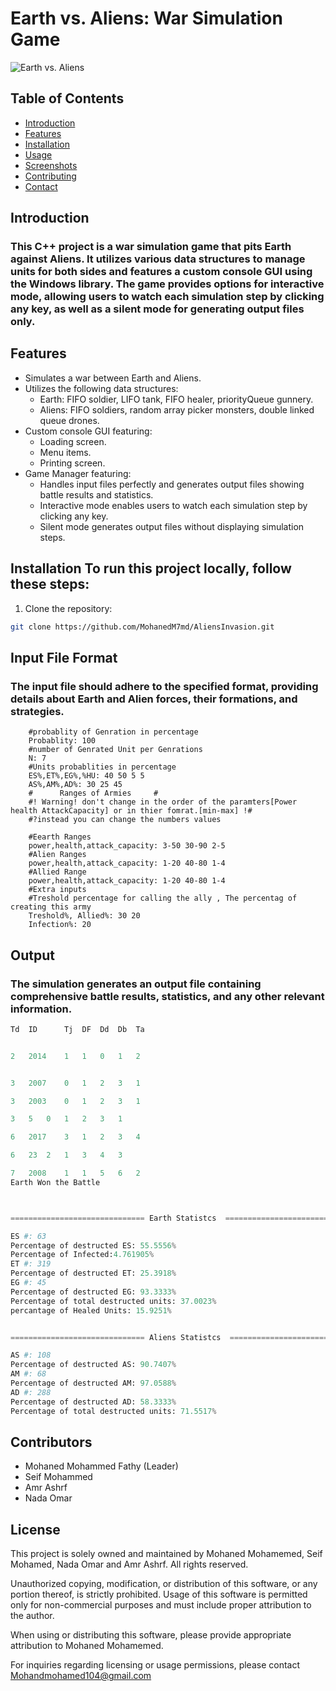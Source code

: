 # Earth vs. Aliens: War Simulation Game 
![Earth vs. Aliens](https://your-image-url.com)
## Table of Contents
  - [Introduction](#introduction)
  - [Features](#features) 
  - [Installation](#installation)
  - [Usage](#usage) 
  - [Screenshots](#screenshots) 
  - [Contributing](#contributing) 
  - [Contact](#contact)  

## Introduction
###  This C++ project is a war simulation game that pits Earth against Aliens. It utilizes various data structures to manage units for both sides and features a custom console GUI using the Windows library. The game provides options for interactive mode, allowing users to watch each simulation step by clicking any key, as well as a silent mode for generating output files only.  

## Features  
- Simulates a war between Earth and Aliens. 
- Utilizes the following data structures:   
    - Earth: FIFO soldier, LIFO tank, FIFO healer, priorityQueue gunnery.   
    - Aliens: FIFO soldiers, random array picker monsters, double linked queue drones. 
- Custom console GUI featuring:   
    - Loading screen.   
    - Menu items.   
    - Printing screen. 
- Game Manager featuring:
    - Handles input files perfectly and generates output files showing battle results and statistics. 
    - Interactive mode enables users to watch each simulation step by clicking any key. 
    - Silent mode generates output files without displaying simulation steps.  

## Installation  To run this project locally, follow these steps:  
1. Clone the repository:  
```bash 
git clone https://github.com/MohanedM7md/AliensInvasion.git 
```
## Input File Format
### The input file should adhere to the specified format, providing details about Earth and Alien forces, their formations, and strategies.
```YML 
    #probablity of Genration in percentage
    Probablity: 100
    #number of Genrated Unit per Genrations
    N: 7
    #Units probablities in percentage
    ES%,ET%,EG%,%HU: 40 50 5 5
    AS%,AM%,AD%: 30 25 45
    #      Ranges of Armies     # 
    #! Warning! don't change in the order of the paramters[Power health AttackCapacity] or in thier fomrat.[min-max] !#
    #?instead you can change the numbers values

    #Eearth Ranges
    power,health,attack_capacity: 3-50 30-90 2-5
    #Alien Ranges
    power,health,attack_capacity: 1-20 40-80 1-4
    #Allied Range
    power,health,attack_capacity: 1-20 40-80 1-4
    #Extra inputs
    #Treshold percentage for calling the ally , The percentag of creating this army
    Treshold%, Allied%: 30 20
    Infection%: 20
```
## Output
### The simulation generates an output file containing comprehensive battle results, statistics, and any other relevant information.
```Python
Td	ID	    Tj	DF	Dd	Db	Ta


2	2014	1	1	0	1	2


3	2007	0	1	2	3	1

3	2003	0	1	2	3	1

3	5	0	1	2	3	1

6	2017	3	1	2	3	4

6	23	2	1	3	4	3

7	2008	1	1	5	6	2
Earth Won the Battle



============================== Earth Statistcs  ===============================

ES #: 63
Percentage of destructed ES: 55.5556%
Percentage of Infected:4.761905%
ET #: 319
Percentage of destructed ET: 25.3918%
EG #: 45
Percentage of destructed EG: 93.3333%
Percentage of total destructed units: 37.0023%
percantage of Healed Units: 15.9251%


============================== Aliens Statistcs  ===============================

AS #: 108
Percentage of destructed AS: 90.7407%
AM #: 68
Percentage of destructed AM: 97.0588%
AD #: 288
Percentage of destructed AD: 58.3333%
Percentage of total destructed units: 71.5517%

```
## Contributors
- Mohaned Mohammed Fathy (Leader)
- Seif Mohammed
- Amr Ashrf
- Nada Omar
## License

This project is solely owned and maintained by Mohaned Mohamemed, Seif Mohamed, Nada Omar and Amr Ashrf. All rights reserved.

Unauthorized copying, modification, or distribution of this software, or any portion thereof, is strictly prohibited. Usage of this software is permitted only for non-commercial purposes and must include proper attribution to the author.

When using or distributing this software, please provide appropriate attribution to Mohaned Mohamemed.

For inquiries regarding licensing or usage permissions, please contact Mohandmohamed104@gmail.com

